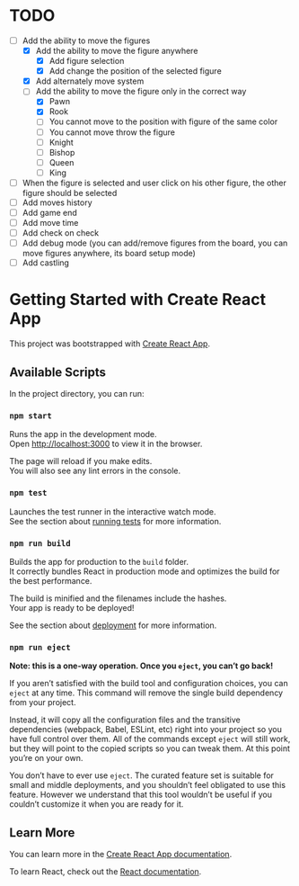 # TODO
- [ ] Add the ability to move the figures
    - [x] Add the ability to move the figure anywhere
        - [x] Add figure selection
        - [x] Add change the position of the selected figure
    - [x] Add alternately move system 
    - [ ] Add the ability to move the figure only in the correct way
        - [x] Pawn
        - [x] Rook
        - [ ] You cannot move to the position with figure of the same color
        - [ ] You cannot move throw the figure
        - [ ] Knight
        - [ ] Bishop
        - [ ] Queen
        - [ ] King
- [ ] When the figure is selected and user click on his other figure, the other figure should be selected 
- [ ] Add moves history
- [ ] Add game end
- [ ] Add move time
- [ ] Add check on check
- [ ] Add debug mode (you can add/remove figures from the board, you can move figures anywhere, its board setup mode)
- [ ] Add castling
# Getting Started with Create React App

This project was bootstrapped with [Create React App](https://github.com/facebook/create-react-app).

## Available Scripts

In the project directory, you can run:

### `npm start`

Runs the app in the development mode.\
Open [http://localhost:3000](http://localhost:3000) to view it in the browser.

The page will reload if you make edits.\
You will also see any lint errors in the console.

### `npm test`

Launches the test runner in the interactive watch mode.\
See the section about [running tests](https://facebook.github.io/create-react-app/docs/running-tests) for more information.

### `npm run build`

Builds the app for production to the `build` folder.\
It correctly bundles React in production mode and optimizes the build for the best performance.

The build is minified and the filenames include the hashes.\
Your app is ready to be deployed!

See the section about [deployment](https://facebook.github.io/create-react-app/docs/deployment) for more information.

### `npm run eject`

**Note: this is a one-way operation. Once you `eject`, you can’t go back!**

If you aren’t satisfied with the build tool and configuration choices, you can `eject` at any time. This command will remove the single build dependency from your project.

Instead, it will copy all the configuration files and the transitive dependencies (webpack, Babel, ESLint, etc) right into your project so you have full control over them. All of the commands except `eject` will still work, but they will point to the copied scripts so you can tweak them. At this point you’re on your own.

You don’t have to ever use `eject`. The curated feature set is suitable for small and middle deployments, and you shouldn’t feel obligated to use this feature. However we understand that this tool wouldn’t be useful if you couldn’t customize it when you are ready for it.

## Learn More

You can learn more in the [Create React App documentation](https://facebook.github.io/create-react-app/docs/getting-started).

To learn React, check out the [React documentation](https://reactjs.org/).
